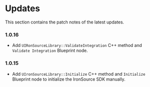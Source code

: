 # Updates

This section contains the patch notes of the latest updates.

### 1.0.16
- Add `UIRonSourceLibrary::ValidateIntegration` C++ method and `Validate Integration` Blueprint node.

### 1.0.15
- Add `UIronSourceLibrary::Initialize` C++ method and `Initialize` Blueprint node to initialize the IronSource SDK manually.


